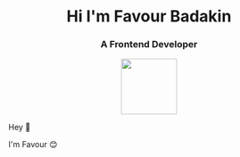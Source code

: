 <h1 align="center">Hi
I'm Favour Badakin</h1>
<h3 align="center">A Frontend Developer</h3>
<div id="header" align="center">
  <img src="https://media.giphy.com/media/M9gbBd9nbDrOTu1Mqx/giphy.gif" width="100"/>
</div>

Hey 👋

I'm Favour 😊

